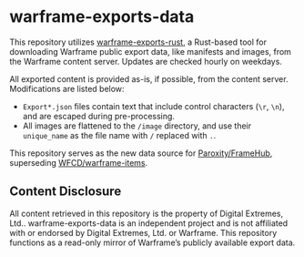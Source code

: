 # warframe-exports-data

This repository utilizes [warframe-exports-rust](https://github.com/Aericio/warframe-exports-rust), a Rust-based tool for downloading Warframe public export data, like manifests and images, from the Warframe content server. Updates are checked hourly on weekdays.

All exported content is provided as-is, if possible, from the content server. Modifications are listed below:
- `Export*.json` files contain text that include control characters (`\r`, `\n`), and are escaped during pre-processing.
- All images are flattened to the `/image` directory, and use their `unique_name` as the file name with `/` replaced with `.`.

This repository serves as the new data source for [Paroxity/FrameHub](https://github.com/Paroxity/FrameHub), superseding [WFCD/warframe-items](https://github.com/WFCD/warframe-items).

## Content Disclosure
All content retrieved in this repository is the property of Digital Extremes, Ltd.. warframe-exports-data is an independent project and is not affiliated with or endorsed by Digital Extremes, Ltd. or Warframe. This repository functions as a read-only mirror of Warframe’s publicly available export data.